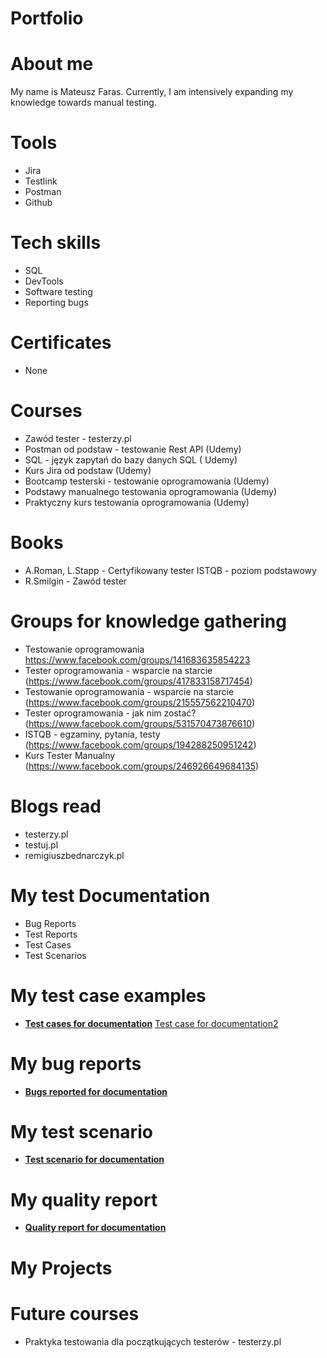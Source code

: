 # Portfolio

# About me

My name is Mateusz Faras. Currently, I am intensively expanding my knowledge towards manual testing.

# Tools

- Jira
- Testlink
- Postman
- Github

# Tech skills

- SQL
- DevTools
- Software testing
- Reporting bugs

# Certificates

- None

# Courses 
- Zawód tester - testerzy.pl
- Postman od podstaw - testowanie Rest API (Udemy)
- SQL - język zapytań do bazy danych SQL ( Udemy)
- Kurs Jira od podstaw (Udemy)
- Bootcamp testerski - testowanie oprogramowania (Udemy)
- Podstawy manualnego testowania oprogramowania (Udemy)
- Praktyczny kurs testowania oprogramowania (Udemy)

# Books

- A.Roman, L.Stapp - Certyfikowany tester ISTQB - poziom podstawowy
- R.Smilgin - Zawód tester

# Groups for knowledge gathering

- Testowanie oprogramowania https://www.facebook.com/groups/141683635854223
- Tester oprogramowania - wsparcie na starcie (https://www.facebook.com/groups/417833158717454)
- Testowanie oprogramowania - wsparcie na starcie (https://www.facebook.com/groups/215557562210470)
- Tester oprogramowania - jak nim zostać? (https://www.facebook.com/groups/531570473876610)
- ISTQB - egzaminy, pytania, testy (https://www.facebook.com/groups/194288250951242)
- Kurs Tester Manualny (https://www.facebook.com/groups/246926649684135)

# Blogs read

- testerzy.pl
- testuj.pl
- remigiuszbednarczyk.pl

# My test Documentation

- Bug Reports
- Test Reports
- Test Cases
- Test Scenarios

# My test case examples

- **[Test cases for documentation](https://docs.google.com/spreadsheets/d/1c8bvixIfDQ3QzkO3gHKFdwh4C_mGfcEf/edit?usp=drive_link&ouid=117004017568442638426&rtpof=true&sd=true)**
<a href="https://docs.google.com/spreadsheets/d/1c8bvixIfDQ3QzkO3gHKFdwh4C_mGfcEf/edit?usp=drive_link&ouid=117004017568442638426&rtpof=true&sd=true" target="_blank">Test case for documentation2</a>

# My bug reports

- **[Bugs reported for documentation](https://drive.google.com/file/d/1xVMDtHAPEn4MsqmyyUIECoaUH7ssvzxr/view?usp=drive_link)**

# My test scenario

- **[Test scenario for documentation](https://docs.google.com/spreadsheets/d/1aq9b3Hl9GGcLVyvz0pthd9xok_4FdLjZ/edit?usp=drive_link&ouid=117004017568442638426&rtpof=true&sd=true)**

# My quality report

- **[Quality report for documentation](https://drive.google.com/file/d/1NCP6BTNEBHVjsiXhZFpZophxIXnBuZ5E/view?usp=drive_link)**
  
# My Projects


# Future courses

- Praktyka testowania dla początkujących testerów - testerzy.pl 
